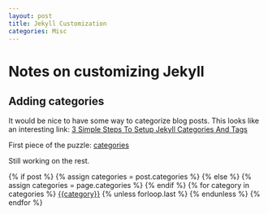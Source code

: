 ```yaml
---
layout: post
title: Jekyll Customization
categories: Misc
---
```


# Notes on customizing Jekyll

## Adding categories
It would be nice to have some way to categorize blog posts.  This looks like an interesting link: [3 Simple Steps To Setup Jekyll Categories And Tags](https://blog.webjeda.com/jekyll-categories/)

First piece of the puzzle: [categories](https://shannonscott.github.io/categories/)

Still working on the rest.

<div class="post-categories">
  {% if post %}
    {% assign categories = post.categories %}
  {% else %}
    {% assign categories = page.categories %}
  {% endif %}
  {% for category in categories %}
  <a href="{{site.baseurl}}/categories/#{{category|slugize}}">{{category}}</a>
  {% unless forloop.last %}&nbsp;{% endunless %}
  {% endfor %}
</div>
